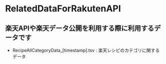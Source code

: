 # RelatedDataForRakutenAPI

## 楽天APIや楽天データ公開を利用する際に利用するデータです

- RecipeAllCategoryData_[timestamp].tsv : 楽天レシピのカテゴリに関するデータ
